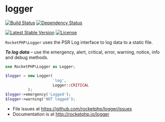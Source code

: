 # logger

[![Build Status](https://travis-ci.org/rocketphp/logger.svg?branch=master)](https://travis-ci.org/rocketphp/logger)
[![Dependency Status](https://www.versioneye.com/user/projects/55e5f05b8c0f62001b000518/badge.svg?style=flat)](https://www.versioneye.com/user/projects/55e5f05b8c0f62001b000518)

[![Latest Stable Version](https://poser.pugx.org/rocketphp/logger/v/stable)](https://packagist.org/packages/rocketphp/logger)
[![License](https://poser.pugx.org/rocketphp/logger/license)](https://packagist.org/packages/rocketphp/logger)

`RocketPHP\Logger` uses the PSR Log interface to log data to a static file.

**_To log data_** – use the emergency, alert, critical, error, warning, notice, info and debug methods.

```php
use RocketPHP\Logger as Logger;

$logger = new Logger(
                     'log', 
                     Logger::CRITICAL
          );
$logger->emergency('Logged');
$logger->warning('NOT logged');
```

- File issues at https://github.com/rocketphp/logger/issues
- Documentation is at http://rocketphp.io/logger